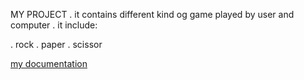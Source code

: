 MY PROJECT
. it contains different kind og game played by user and computer
. it include:

. rock
. paper
. scissor

[my documentation](https://github.com/aaliyanah56/zuriwork/blob/main/scissor.py/rock.py)

